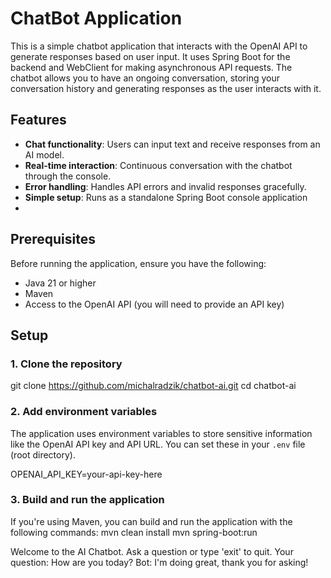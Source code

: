 # ChatBot Application

This is a simple chatbot application that interacts with the OpenAI API to generate responses based on user input. 
It uses Spring Boot for the backend and WebClient for making asynchronous API requests. 
The chatbot allows you to have an ongoing conversation, storing your conversation history and generating responses as the user interacts with it.

## Features

- **Chat functionality**: Users can input text and receive responses from an AI model.
- **Real-time interaction**: Continuous conversation with the chatbot through the console.
- **Error handling**: Handles API errors and invalid responses gracefully.
- **Simple setup**: Runs as a standalone Spring Boot console application
- 
## Prerequisites

Before running the application, ensure you have the following:

- Java 21 or higher
- Maven
- Access to the OpenAI API (you will need to provide an API key)

## Setup

### 1. Clone the repository
git clone https://github.com/michalradzik/chatbot-ai.git cd chatbot-ai


### 2. Add environment variables

The application uses environment variables to store sensitive information like the OpenAI API key and API URL. You can set these in your `.env` file (root directory).

OPENAI_API_KEY=your-api-key-here

### 3. Build and run the application

If you're using Maven, you can build and run the application with the following commands:
mvn clean install mvn spring-boot:run

Welcome to the AI Chatbot. Ask a question or type 'exit' to quit.
Your question: How are you today?
Bot: I'm doing great, thank you for asking!










